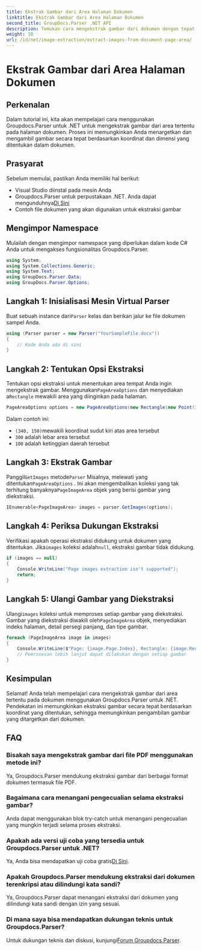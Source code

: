 ```yaml
---
title: Ekstrak Gambar dari Area Halaman Dokumen
linktitle: Ekstrak Gambar dari Area Halaman Dokumen
second_title: GroupDocs.Parser .NET API
description: Temukan cara mengekstrak gambar dari dokumen dengan tepat menggunakan Groupdocs.Parser untuk .NET. Pelajari cara menargetkan area tertentu untuk ekstraksi gambar yang akurat.
weight: 10
url: /id/net/image-extraction/extract-images-from-document-page-area/
---
```


# Ekstrak Gambar dari Area Halaman Dokumen

## Perkenalan
Dalam tutorial ini, kita akan mempelajari cara menggunakan Groupdocs.Parser untuk .NET untuk mengekstrak gambar dari area tertentu pada halaman dokumen. Proses ini memungkinkan Anda menargetkan dan mengambil gambar secara tepat berdasarkan koordinat dan dimensi yang ditentukan dalam dokumen.
## Prasyarat
Sebelum memulai, pastikan Anda memiliki hal berikut:
- Visual Studio diinstal pada mesin Anda
-  Groupdocs.Parser untuk perpustakaan .NET. Anda dapat mengunduhnya[Di Sini](https://releases.groupdocs.com/parser/net/)
- Contoh file dokumen yang akan digunakan untuk ekstraksi gambar
## Mengimpor Namespace
Mulailah dengan mengimpor namespace yang diperlukan dalam kode C# Anda untuk mengakses fungsionalitas Groupdocs.Parser.
```csharp
using System;
using System.Collections.Generic;
using System.Text;
using GroupDocs.Parser.Data;
using GroupDocs.Parser.Options;
```
## Langkah 1: Inisialisasi Mesin Virtual Parser
 Buat sebuah instance dari`Parser` kelas dan berikan jalur ke file dokumen sampel Anda.
```csharp
using (Parser parser = new Parser("YourSampleFile.docx"))
{
    // Kode Anda ada di sini
}
```
## Langkah 2: Tentukan Opsi Ekstraksi
 Tentukan opsi ekstraksi untuk menentukan area tempat Anda ingin mengekstrak gambar. Menggunakan`PageAreaOptions` dan menyediakan a`Rectangle` mewakili area yang diinginkan pada halaman.
```csharp
PageAreaOptions options = new PageAreaOptions(new Rectangle(new Point(340, 150), new Size(300, 100)));
```
Dalam contoh ini:
- `(340, 150)`mewakili koordinat sudut kiri atas area tersebut
- `300` adalah lebar area tersebut
- `100` adalah ketinggian daerah tersebut
## Langkah 3: Ekstrak Gambar
 Panggil`GetImages` metode`Parser` Misalnya, melewati yang ditentukan`PageAreaOptions` . Ini akan mengembalikan koleksi yang tak terhitung banyaknya`PageImageArea` objek yang berisi gambar yang diekstraksi.
```csharp
IEnumerable<PageImageArea> images = parser.GetImages(options);
```
## Langkah 4: Periksa Dukungan Ekstraksi
 Verifikasi apakah operasi ekstraksi didukung untuk dokumen yang ditentukan. Jika`images` koleksi adalah`null`, ekstraksi gambar tidak didukung.
```csharp
if (images == null)
{
    Console.WriteLine("Page images extraction isn't supported");
    return;
}
```
## Langkah 5: Ulangi Gambar yang Diekstraksi
 Ulangi`images` koleksi untuk memproses setiap gambar yang diekstraksi. Gambar yang diekstraksi diwakili oleh`PageImageArea` objek, menyediakan indeks halaman, detail persegi panjang, dan tipe gambar.
```csharp
foreach (PageImageArea image in images)
{
    Console.WriteLine($"Page: {image.Page.Index}, Rectangle: {image.Rectangle}, Type: {image.FileType}");
    // Pemrosesan lebih lanjut dapat dilakukan dengan setiap gambar
}
```
## Kesimpulan
Selamat! Anda telah mempelajari cara mengekstrak gambar dari area tertentu pada dokumen menggunakan Groupdocs.Parser untuk .NET. Pendekatan ini memungkinkan ekstraksi gambar secara tepat berdasarkan koordinat yang ditentukan, sehingga memungkinkan pengambilan gambar yang ditargetkan dari dokumen.

## FAQ
### Bisakah saya mengekstrak gambar dari file PDF menggunakan metode ini?
Ya, Groupdocs.Parser mendukung ekstraksi gambar dari berbagai format dokumen termasuk file PDF.
### Bagaimana cara menangani pengecualian selama ekstraksi gambar?
Anda dapat menggunakan blok try-catch untuk menangani pengecualian yang mungkin terjadi selama proses ekstraksi.
### Apakah ada versi uji coba yang tersedia untuk Groupdocs.Parser untuk .NET?
 Ya, Anda bisa mendapatkan uji coba gratis[Di Sini](https://releases.groupdocs.com/).
### Apakah Groupdocs.Parser mendukung ekstraksi dari dokumen terenkripsi atau dilindungi kata sandi?
Ya, Groupdocs.Parser dapat menangani ekstraksi dari dokumen yang dilindungi kata sandi dengan izin yang sesuai.
### Di mana saya bisa mendapatkan dukungan teknis untuk Groupdocs.Parser?
 Untuk dukungan teknis dan diskusi, kunjungi[Forum Groupdocs.Parser](https://forum.groupdocs.com/c/parser/17).